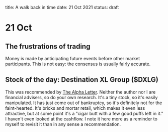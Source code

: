 title: A walk back in time
date: 21 Oct 2021
status: draft

# 21 Oct

## The frustrations of trading

Money is made by anticipating future events before other market participants. 
This is not easy: the consensus is usually fairly accurate.

## Stock of the day: Destination XL Group ($DXLG)

This was recommended by [The Alpha Letter](https://www.alphaletter.co/p/invest-in-stocks-like-nancy-pelosi-ded).
Neither the author nor I are financial advisers, so do your own research.
It's a tiny stock, so it's easily manipulated. It has just come out of bankruptcy, so it's definitely not for the faint-hearted.
It's bricks and mortar retail, which makes it even less attractive, but at some point it's a "cigar butt with a few good puffs left in it."
I haven't even looked at the cashflow. 
I note it here more as a reminder to myself to revisit it than in any sense a recommendation.



